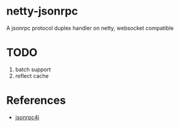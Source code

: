 # netty-jsonrpc
A jsonrpc protocol duplex handler on netty, websocket compatible

# TODO
1. batch support
2. reflect cache

# References
* [jsonrpc4j](https://github.com/briandilley/jsonrpc4j)